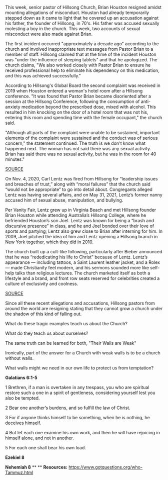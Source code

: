 This week, senior pastor of Hillsong Church, Brian Houston resigned amidst mounting allegations of misconduct. Houston had already temporarily stepped down as it came to light that he covered up an accusation against his father, the founder of Hillsong, in 70's. His father was accused sexually molesting a boy in the church. This week, two accounts of sexual misconduct were also made against Brian.

The first incident occurred "approximately a decade ago" according to the church and involved inappropriate text messages from Pastor Brian to a member of staff. Hillsong claimed that at the time of the incident Houston was "under the influence of sleeping tablets" and that he apologized. The church claims, "We also worked closely with Pastor Brian to ensure he received professional help to eliminate his dependency on this medication, and this was achieved successfully."

According to Hillsong's Global Board the second complaint was received in 2019 when Houston entered a woman's hotel room after a Hillsong conference. "It was found that Pastor Brian became disoriented after a session at the Hillsong Conference, following the consumption of anti-anxiety medication beyond the prescribed dose, mixed with alcohol. This resulted in him knocking on the door of a hotel room that was not his, entering this room and spending time with the female occupant," the church said.

"Although all parts of the complaint were unable to be sustained, important elements of the complaint were sustained and the conduct was of serious concern," the statement continued. The truth is we don't know what happened next. The woman has not said there was any sexual activity. Brian has said there was no sexual activity, but he was in the room for 40 minutes."

[SOURCE](https://www.cnn.com/2022/03/23/australia/australia-megachurch-founder-misconduct-allegations-intl/index.html)

On Nov. 4, 2020, Carl Lentz was fired from Hillsong for “leadership issues and breaches of trust,” along with “moral failures” that the church said “would not be appropriate” to go into detail about. Congregants alleged Lentz was having several affairs, and on May 31, 2021, Lentz’s former nanny accused him of sexual abuse, manipulation, and bullying.

Per Vanity Fair, Lentz grew up in Virginia Beach and met Hillsong founder Brian Houston while attending Australia’s Hillsong College, where he befriended Houston’s son Joel. Lentz was known for being a “brash and discursive presence” in class, and he and Joel bonded over their love of sports and partying; Lentz also grew close to Brian after interning for him. In 2009, Joel pitched the idea of him and Lentz opening a Hillsong branch in New York together, which they did in 2010.

The church built up a cult-like following, particularly after Bieber announced that he was “rededicating his life to Christ” because of Lentz. Lentz’s appearance — including tattoos, a Saint Laurent leather jacket, and a Rolex — made Christianity feel modern, and his sermons sounded more like self-help talks than religious lectures. The church marketed itself as both a lifestyle and a brand, and front row seats reserved for celebrities created a culture of exclusivity and coolness.

[SOURCE](https://www.bustle.com/entertainment/where-is-carl-lentz-now-hillsong)

Since all these recent allegations and accusations, Hillsong pastors from around the world are resigning stating that they cannot grow a church under the shadow of this kind of falling out.

What do these tragic examples teach us about the Church?

What do they teach us about ourselves?

The same truth can be learned for both, "Their Walls are Weak"

Ironically, part of the answer for a Church with weak walls is to be a church without walls.

What walls might we need in our own life to protect us from temptation?

**Galatians 6:1-5**

1 Brethren, if a man is overtaken in any trespass, you who are spiritual restore such a one in a spirit of gentleness, considering yourself lest you also be tempted.

2 Bear one another’s burdens, and so fulfill the law of Christ.

3 For if anyone thinks himself to be something, when he is nothing, he deceives himself.

4 But let each one examine his own work, and then he will have rejoicing in himself alone, and not in another.

5 For each one shall bear his own load.

**Ezekiel 8**

**Nehemiah 8**
**
**
**Resources:**
https://www.gotquestions.org/who-Tammuz.html